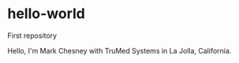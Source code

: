 # hello-world
First repository

Hello, I'm Mark Chesney with TruMed Systems in La Jolla, California.
